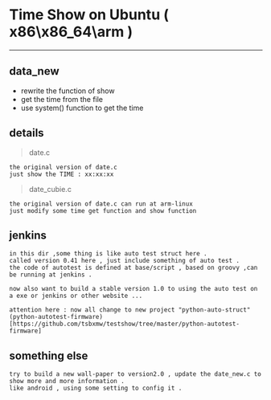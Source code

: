 # Time Show on Ubuntu ( x86\x86_64\arm )

--------

## data_new 

* rewrite the function of show 
* get the time from the file
* use system() function to get the time  

## details

> date.c
    
    the original version of date.c
    just show the TIME : xx:xx:xx 

> date_cubie.c

    the original version of date.c can run at arm-linux
    just modify some time get function and show function

## jenkins 

    in this dir ,some thing is like auto test struct here .
    called version 0.41 here , just include something of auto test .
    the code of autotest is defined at base/script , based on groovy ,can be running at jenkins .

    now also want to build a stable version 1.0 to using the auto test on a exe or jenkins or other website ...

    attention here : now all change to new project "python-auto-struct"
    (python-autotest-firmware)[https://github.com/tsbxmw/testshow/tree/master/python-autotest-firmware]

## something else

    try to build a new wall-paper to version2.0 , update the date_new.c to show more and more information .
    like android , using some setting to config it .
    


    